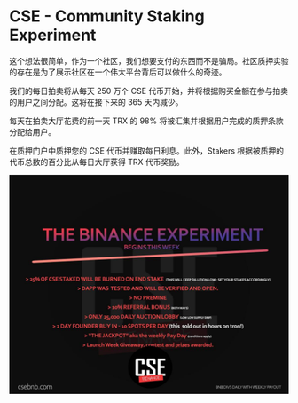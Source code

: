# CSE - Community Staking Experiment

这个想法很简单，作为一个社区，我们想要支付的东西而不是骗局。社区质押实验的存在是为了展示社区在一个伟大平台背后可以做什么的奇迹。

我们的每日拍卖将从每天 250 万个 CSE 代币开始，并将根据购买金额在参与拍卖的用户之间分配。这将在接下来的 365 天内减少。

每天在拍卖大厅花费的前一天 TRX 的 98% 将被汇集并根据用户完成的质押条款分配给用户。

在质押门户中质押您的 CSE 代币并赚取每日利息。此外，Stakers 根据被质押的代币总数的百分比从每日大厅获得 TRX 代币奖励。

![nextExperimentBNB](nextExperimentBNB.jpg)


